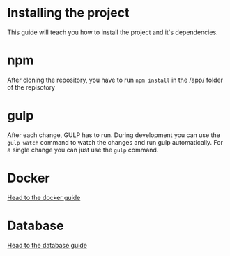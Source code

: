 # Installing the project

This guide will teach you how to install the project and it's dependencies.

# npm

After cloning the repository, you have to run `npm install` in the /app/ folder of the repisotory

# gulp

After each change, GULP has to run. During development you can use the `gulp watch` command to watch the changes and run gulp automatically. For a single change you can just use the `gulp` command.

# Docker

[Head to the docker guide](https://github.com/baskager/redesign-minor-web-dev/blob/master/docs/docker.md)

# Database

[Head to the database guide](https://github.com/baskager/redesign-minor-web-dev/blob/master/docs/database.md)

